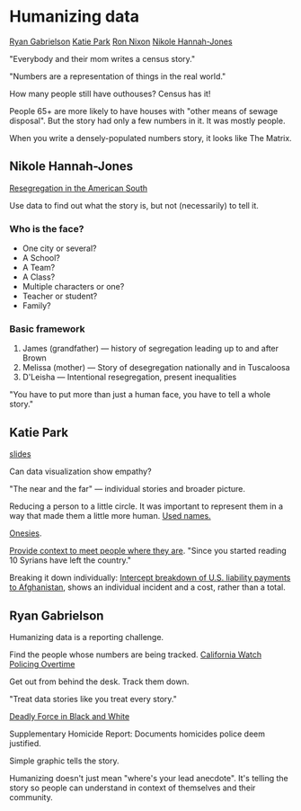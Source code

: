 # Humanizing data

[Ryan Gabrielson](http://www.propublica.org/site/author/ryan_gabrielson)
[Katie Park](https://twitter.com/katiepark)
[Ron Nixon](http://topics.nytimes.com/top/reference/timestopics/people/n/ron_nixon/)
[Nikole Hannah-Jones](http://www.propublica.org/site/author/nikole_hannah-jones)

"Everybody and their mom writes a census story."

"Numbers are a representation of things in the real world."

How many people still have outhouses? Census has it!

People 65+ are more likely to have houses with "other means of sewage disposal". But the story had only a few numbers in it. It was mostly people.

When you write a densely-populated numbers story, it looks like The Matrix.

## Nikole Hannah-Jones

[Resegregation in the American South](http://www.theatlantic.com/features/archive/2014/04/segregation-now/359813/)

Use data to find out what the story is, but not (necessarily) to tell it.

### Who is the face?

* One city or several?
* A School?
* A Team?
* A Class?
* Multiple characters or one?
* Teacher or student?
* Family?

### Basic framework

1. James (grandfather) — history of segregation leading up to and after Brown
2. Melissa (mother) — Story of desegregation nationally and in Tuscaloosa
3. D'Leisha — Intentional resegregation, present inequalities

"You have to put more than just a human face, you have to tell a whole story."

## Katie Park

[slides](http://katie-park.com/nicar-2015.pdf)

Can data visualization show empathy?

"The near and the far" — individual stories and broader picture.

Reducing a person to a little circle. It was important to represent them in a way that made them a little more human. [Used names.](http://www.washingtonpost.com/wp-srv/special/national/child-shootings-in-2012/)

[Onesies](http://www.washingtonpost.com/sf/investigative/2014/08/30/in-virginia-thousands-of-day-care-providers-receive-no-oversight/?hpid=z3).

[Provide context to meet people where they are](http://www.washingtonpost.com/sf/syrian-refugees/story/refuge/). "Since you started reading 10 Syrians have left the country."

Breaking it down individually: [Intercept breakdown of U.S. liability payments to Afghanistan](https://theintercept.co/condolences/), shows an individual incident and a cost, rather than a total.

## Ryan Gabrielson

Humanizing data is a reporting challenge.

Find the people whose numbers are being tracked. [California Watch Policing Overtime](http://californiawatch.org/node/16109)

Get out from behind the desk. Track them down.

"Treat data stories like you treat every story."

[Deadly Force in Black and White](http://www.propublica.org/article/deadly-force-in-black-and-white)

Supplementary Homicide Report: Documents homicides police deem justified.

Simple graphic tells the story.

Humanizing doesn't just mean "where's your lead anecdote". It's telling the story so people can understand in context of themselves and their community.